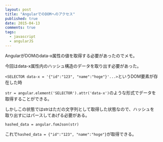 ```yaml
---
layout: post
title: "AngularでのDOMへのアクセス"
published: true
date: 2015-04-13
comments: true
tags: 
  - javascript
  - angularJS
---
```


AngularがDOMのdata-x属性の値を取得する必要があったのでメモ。  
  
今回はdata-x属性内のハッシュ構造のデータを取り出す必要があった。  
  
`<SELECTOR data-x = '{"id":"123", "name":"hoge"}'...>`というDOM要素が存在した時  
  
`str = angular.element('SELECTOR').attr('data-x')`のような形式でデータを取得することができる。  
  
しかしこの状態ではstrはただの文字列として取得した状態なので、ハッシュを取り出すにはパースしてあげる必要がある。  
  
`hashed_data = angular.fomJson(str)`  
  
これで`hashed_data = {"id":"123", "name":"hoge"}`が取得できる。

